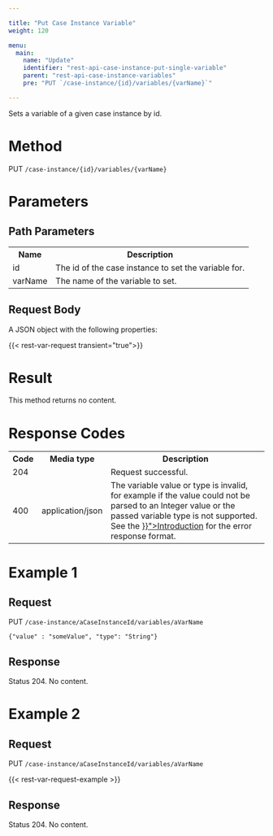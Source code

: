 ```yaml
---

title: "Put Case Instance Variable"
weight: 120

menu:
  main:
    name: "Update"
    identifier: "rest-api-case-instance-put-single-variable"
    parent: "rest-api-case-instance-variables"
    pre: "PUT `/case-instance/{id}/variables/{varName}`"

---
```



Sets a variable of a given case instance by id.


# Method

PUT `/case-instance/{id}/variables/{varName}`


# Parameters

## Path Parameters

<table class="table table-striped">
  <tr>
    <th>Name</th>
    <th>Description</th>
  </tr>
  <tr>
    <td>id</td>
    <td>The id of the case instance to set the variable for.</td>
  </tr>
  <tr>
    <td>varName</td>
    <td>The name of the variable to set.</td>
  </tr>
</table>

## Request Body

A JSON object with the following properties:

{{< rest-var-request transient="true">}}


# Result

This method returns no content.


# Response Codes

<table class="table table-striped">
  <tr>
    <th>Code</th>
    <th>Media type</th>
    <th>Description</th>
  </tr>
  <tr>
    <td>204</td>
    <td></td>
    <td>Request successful.</td>
  </tr>
  <tr>
    <td>400</td>
    <td>application/json</td>
    <td>The variable value or type is invalid, for example if the value could not be parsed to an Integer value or the passed variable type is not supported. See the <a href="../../reference/rest/overview/_index.md#error-handling" >}}">Introduction</a> for the error response format.</td>
  </tr>
</table>


# Example 1

## Request

PUT `/case-instance/aCaseInstanceId/variables/aVarName`

    {"value" : "someValue", "type": "String"}

## Response

Status 204. No content.


# Example 2

## Request

PUT `/case-instance/aCaseInstanceId/variables/aVarName`

{{< rest-var-request-example >}}

## Response

Status 204. No content.
